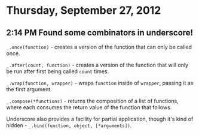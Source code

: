 # Thursday, September 27, 2012

## 2:14 PM Found some combinators in underscore!

`_.once(function)` - creates a version of the function that can only be called
once.

`_.after(count, function)` - creates a version of the function that will only
be run after first being called `count` times.

`_.wrap(function, wrapper)` - wraps `function` inside of `wrapper`, passing it
as the first argument.

`_.compose(*functions)` - returns the composition of a list of functions, where
each consumes the return value of the function that follows.

Underscore also provides a facility for partial application, though it's kind
of hidden - `_.bind(function, object, [*arguments])`.

